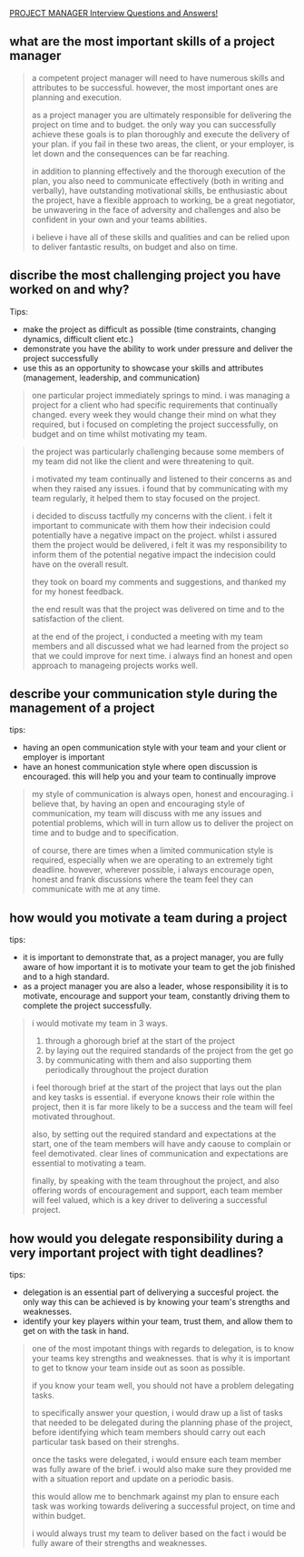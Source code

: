 [PROJECT MANAGER Interview Questions and Answers!](https://www.youtube.com/watch?v=GXdaCcYoZsA)

## what are the most important skills of a project manager 

> a competent project manager will need to have numerous skills and attributes to be successful. however, the most important ones are planning and execution.
>
> as a project manager you are ultimately responsible for delivering the project on time and to budget. the only way you can successfully achieve these goals is to plan thoroughly and execute the delivery of your plan. if you fail in these two areas, the client, or your employer, is let down and the consequences can be far reaching.
>
> in addition to planning effectively and the thorough execution of the plan, you also need to communicate effectively (both in writing and verbally), have outstanding motivational skills, be enthusiastic about the project, have a flexible approach to working, be a great negotiator, be unwavering in the face of adversity and challenges and also be confident in your own and your teams abilities.
>
> i believe i have all of these skills and qualities and can be relied upon to deliver fantastic results, on budget and also on time.

## discribe the most challenging project you have worked on and why?

Tips:

* make the project as difficult as possible (time constraints, changing dynamics, difficult client etc.)
* demonstrate you have the ability to work under pressure and deliver the project successfully
* use this as an opportunity to showcase your skills and attributes (management, leadership, and communication)

>  one particular project immediately springs to mind. i was managing a project for a client who had specific requirements that continually changed. every week they would change their mind on what they required, but i focused on completing the project successfully, on budget and on time whilst motivating my team.

> the project was particularly challenging because some members of my team did not like the client and were threatening to quit.
>
> i motivated my team continually and listened to their concerns as and when they raised any issues. i found that by communicating with my team regularly, it helped them to stay focused on the project.
>
> i decided to discuss tactfully my concerns with the client. i felt it important to communicate with them how their indecision could potentially have a negative impact on the project. whilst i assured them the project would be delivered, i felt it was my responsibility to inform them of the potential negative impact the indecision could have on the overall result.
>
> they took on board my comments and suggestions, and thanked my for my honest feedback.
>
> the end result was that the project was delivered on time and to the satisfaction of the client.
>
> at the end of the project, i conducted a meeting with my team members and all discussed what we had learned from the project so that we could improve for next time. i always find an honest and open approach to manageing projects works well.

## describe your communication style during the management of a project

tips:

* having an open communication style with your team and your client or employer is important
* have an honest communication style where open discussion is encouraged. this will help you and your team to continually improve

> my style of communication is always open, honest and encouraging. i believe that, by having an open and encouraging style of communication, my team will discuss with me any issues and potential problems, which will in turn allow us to deliver the project on time and to budge and to specification.
>
> of course, there are times when a limited communication style is required, especially when we are operating to an extremely tight deadline. however, wherever possible, i always encourage open, honest and frank discussions where the team feel they can communicate with me at any time.

## how would you motivate a team during a project

tips:

* it is important to demonstrate that, as a project manager, you are fully aware of how important it is to motivate your team to get the job finished and to a high standard.
* as a project manager you are also a leader, whose responsibility it is to motivate, encourage and support your team, constantly driving them to complete the project successfully.

> i would motivate my team in 3 ways.
>
> 1. through a ghorough brief at the start of the project
> 2. by laying out the required standards of the project from the get go
> 3. by communicating with them and also supporting them periodically throughout the project duration
>
> i feel thorough brief at the start of the project that lays out the plan and key tasks is essential. if everyone knows their role within the project, then it is far more likely to be a success and the team will feel motivated throughout.
>
> also, by setting out the required standard and expectations at the start, one of the team members will have andy caouse to complain or feel demotivated. clear lines of communication and expectations are essential to motivating a team.
>
> finally, by speaking with the team throughout the project, and also offering words of encouragement and support, each team member will feel valued, which is a key driver to delivering a successful project.

## how would you delegate responsibility during a very important project with tight deadlines?

tips:

* delegation is an essential part of deliverying a succesful project. the only way this can be achieved is by knowing your team's strengths and weaknesses.
* identify your key players within your team, trust them, and allow them to get on with the task in hand.

> one of the most impotant things with regards to delegation, is to know your teams key strengths and weaknesses. that is why it is important to get to tknow your team inside out as soon as possible.
>
> if you know your team well, you should not have a problem delegating tasks.
>
> to specifically answer your question, i would draw up a list of tasks that needed to be delegated during the planning phase of the project, before identifying which team members should carry out each particular task based on their strenghs.
>
> once the tasks were delegated, i would ensure each team member was fully aware of the brief. i would also make sure they provided me with a situation report and update on a periodic basis.
>
> this would allow me to benchmark against my plan to ensure each task was working towards delivering a successful project, on time and within budget.
>
> i would always trust my team to deliver based on the fact i would be fully aware of their strengths and weaknesses.
>
> 